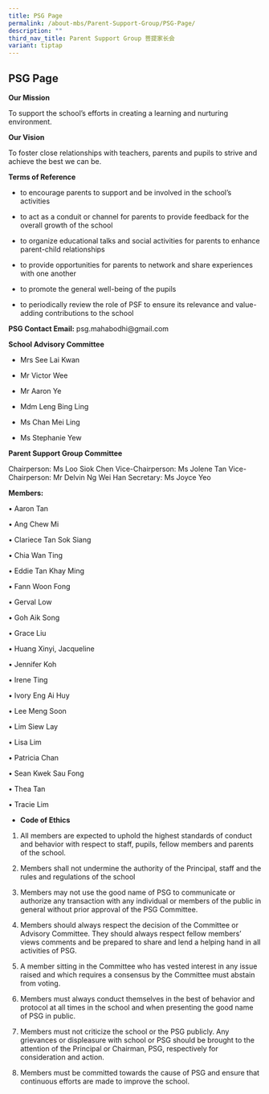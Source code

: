 ```yaml
---
title: PSG Page
permalink: /about-mbs/Parent-Support-Group/PSG-Page/
description: ""
third_nav_title: Parent Support Group 菩提家长会
variant: tiptap
---
```

<h2>PSG Page</h2>
<p><strong>Our Mission</strong>
</p>
<p>To support the school’s efforts in creating a learning and nurturing environment.</p>
<p><strong>Our Vision</strong>
</p>
<p>To foster close relationships with teachers, parents and pupils to strive
and achieve the best we can be.</p>
<p><strong>Terms of Reference</strong>
</p>
<ul data-tight="true" class="tight">
<li>
<p>to encourage parents to support and be involved in the school’s activities</p>
</li>
<li>
<p>to act as a conduit or channel for parents to provide feedback for the
overall growth of the school</p>
</li>
<li>
<p>to organize educational talks and social activities for parents to enhance
parent-child relationships</p>
</li>
<li>
<p>to provide opportunities for parents to network and share experiences
with one another</p>
</li>
<li>
<p>to promote the general well-being of the pupils</p>
</li>
<li>
<p>to periodically review the role of PSF to ensure its relevance and value-adding
contributions to the school</p>
</li>
</ul>
<p><strong>PSG Contact Email:</strong>&nbsp;psg.mahabodhi@gmail.com</p>
<p><strong>School Advisory Committee</strong>
</p>
<ul data-tight="true" class="tight">
<li>
<p>Mrs See Lai Kwan</p>
</li>
<li>
<p>Mr Victor Wee</p>
</li>
<li>
<p>Mr Aaron Ye</p>
</li>
<li>
<p>Mdm Leng Bing Ling</p>
</li>
<li>
<p>Ms Chan Mei Ling</p>
</li>
<li>
<p>Ms Stephanie Yew</p>
</li>
</ul>
<p><strong>Parent Support Group Committee</strong>
</p>
<p>Chairperson: Ms Loo Siok Chen Vice-Chairperson: Ms Jolene Tan Vice-Chairperson:
Mr Delvin Ng Wei Han Secretary: Ms Joyce Yeo</p>
<p><strong>Members:</strong>
</p>
<p>• Aaron Tan</p>
<p>• Ang Chew Mi</p>
<p>• Clariece Tan Sok Siang</p>
<p>• Chia Wan Ting</p>
<p>• Eddie Tan Khay Ming</p>
<p>• Fann Woon Fong</p>
<p>• Gerval Low</p>
<p>• Goh Aik Song</p>
<p>• Grace Liu</p>
<p>• Huang Xinyi, Jacqueline</p>
<p>• Jennifer Koh</p>
<p>• Irene Ting</p>
<p>• Ivory Eng Ai Huy</p>
<p>• Lee Meng Soon</p>
<p>• Lim Siew Lay</p>
<p>• Lisa Lim</p>
<p>• Patricia Chan</p>
<p>• Sean Kwek Sau Fong</p>
<p>• Thea Tan</p>
<p>• Tracie Lim</p>
<p></p>
<ul data-tight="true" class="tight">
<li>
<p><strong>Code of Ethics</strong>
</p>
</li>
</ul>
<ol data-tight="true" class="tight">
<li>
<p>All members are expected to uphold the highest standards of conduct and
behavior with respect to staff, pupils, fellow members and parents of the
school.</p>
</li>
<li>
<p>Members shall not undermine the authority of the Principal, staff and
the rules and regulations of the school</p>
</li>
<li>
<p>Members may not use the good name of PSG to communicate or authorize any
transaction with any individual or members of the public in general without
prior approval of the PSG Committee.</p>
</li>
<li>
<p>Members should always respect the decision of the Committee or Advisory
Committee. They should always respect fellow members’ views comments and
be prepared to share and lend a helping hand in all activities of PSG.</p>
</li>
<li>
<p>A member sitting in the Committee who has vested interest in any issue
raised and which requires a consensus by the Committee must abstain from
voting.</p>
</li>
<li>
<p>Members must always conduct themselves in the best of behavior and protocol
at all times in the school and when presenting the good name of PSG in
public.</p>
</li>
<li>
<p>Members must not criticize the school or the PSG publicly. Any grievances
or displeasure with school or PSG should be brought to the attention of
the Principal or Chairman, PSG, respectively for consideration and action.</p>
</li>
<li>
<p>Members must be committed towards the cause of PSG and ensure that continuous
efforts are made to improve the school.</p>
</li>
</ol>
<p></p>